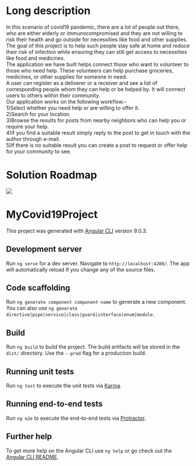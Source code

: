 # Long description
In this scenario of covid19 pandemic, there are a lot of people out there, who are either elderly or immunocompromised and they are not willing to risk their health and go outside for necessities like food and other supplies. The goal of this project is to help such people stay safe at home and reduce their risk of infection while ensuring they can still get access to necessities like food and medicines.
<br/>   The application we have built helps connect those who want to volunteer to those who need help. These volunteers can help purchase groceries, medicines, or other supplies for someone in need.
  </br> A user can register as a deliverer or a receiver and see a list of corresponding people whom they can help or be helped by. It will connect users to others within their community.
   </br>Our application works on the following workflow:-
 <br/>1)Select whether you need help or are willing to offer it.
 <br/>2)Search for your location.
 <br/>3)Browse the results for posts from nearby neighbors who can help you or require your help.
 <br/>4)If you find a suitable result simply reply to the post to get in touch with the author through e-mail.
 <br/>5)If there is no suitable result you can create a post to request or offer help for your community to see.
# Solution Roadmap
  
  ![](imgs/image1.png)


# MyCovid19Project

This project was generated with [Angular CLI](https://github.com/angular/angular-cli) version 9.0.3.

## Development server

Run `ng serve` for a dev server. Navigate to `http://localhost:4200/`. The app will automatically reload if you change any of the source files.

## Code scaffolding

Run `ng generate component component-name` to generate a new component. You can also use `ng generate directive|pipe|service|class|guard|interface|enum|module`.

## Build

Run `ng build` to build the project. The build artifacts will be stored in the `dist/` directory. Use the `--prod` flag for a production build.

## Running unit tests

Run `ng test` to execute the unit tests via [Karma](https://karma-runner.github.io).

## Running end-to-end tests

Run `ng e2e` to execute the end-to-end tests via [Protractor](http://www.protractortest.org/).

## Further help

To get more help on the Angular CLI use `ng help` or go check out the [Angular CLI README](https://github.com/angular/angular-cli/blob/master/README.md).
